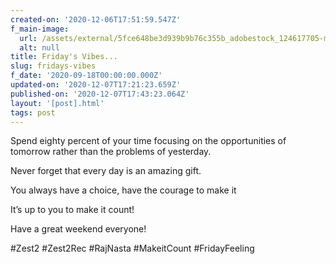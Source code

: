 ```yaml
---
created-on: '2020-12-06T17:51:59.547Z'
f_main-image:
  url: /assets/external/5fce648be3d939b9b76c355b_adobestock_124617705-min.jpeg
  alt: null
title: Friday's Vibes...
slug: fridays-vibes
f_date: '2020-09-18T00:00:00.000Z'
updated-on: '2020-12-07T17:21:23.659Z'
published-on: '2020-12-07T17:43:23.064Z'
layout: '[post].html'
tags: post
---
```


Spend eighty percent of your time focusing on the opportunities of tomorrow rather than the problems of yesterday. 

Never forget that every day is an amazing gift.

You always have a choice, have the courage to make it 

It’s up to you to make it count! 

Have a great weekend everyone!

#Zest2 #Zest2Rec #RajNasta #MakeitCount #FridayFeeling
